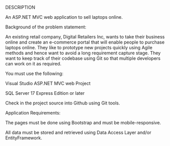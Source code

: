 DESCRIPTION

An ASP.NET MVC web application to sell laptops online.

Background of the problem statement:

An existing retail company, Digital Retailers Inc, wants to take their business online and create an e-commerce portal that will enable people to purchase laptops online. They like to prototype new projects quickly using Agile methods and hence want to avoid a long requirement capture stage. They want to keep track of their codebase using Git so that multiple developers can work on it as required.

You must use the following:

Visual Studio ASP.NET MVC web Project

SQL Server 17 Express Edition or later

Check in the project source into Github using Git tools.

Application Requirements:

The pages must be done using Bootstrap and must be mobile-responsive.

All data must be stored and retrieved using Data Access Layer and/or EntityFramework.
